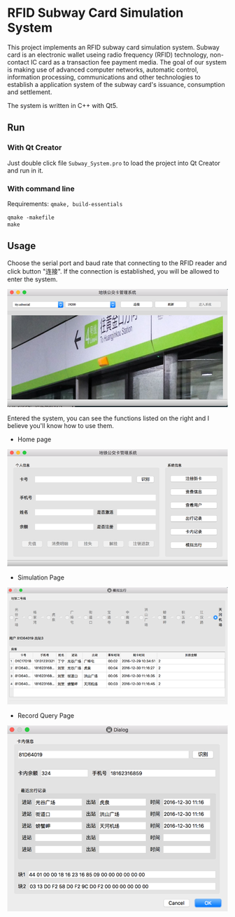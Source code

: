 # RFID Subway Card Simulation System

This project implements an RFID subway card simulation system. Subway card is an electronic wallet useing radio frequency (RFID) technology, non-contact IC card as a transaction fee payment media. The goal of our system is making use of advanced computer networks, automatic control, information processing, communications and other technologies to establish a application system of the subway card's issuance, consumption and settlement.

The system is written in C++ with Qt5.


## Run

### With Qt Creator

Just double click file `Subway_System.pro` to load the project into Qt Creator and run in it.

### With command line

Requirements: `qmake, build-essentials`

```
qmake -makefile
make
```


## Usage

Choose the serial port and baud rate that connecting to the RFID reader and click button "连接". If the connection is established, you will be allowed to enter the system.

![initial page](images/Picture1.png)

Entered the system, you can see the functions listed on the right and I believe you'll know how to use them.

* Home page

![home page](images/Picture2.png)

* Simulation Page

![simulation page](images/Picture3.png)

* Record Query Page

![query page](images/Picture4.png)


